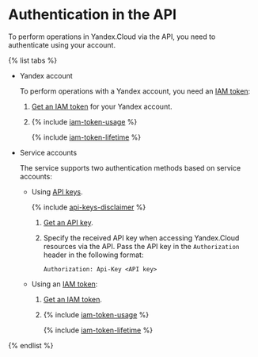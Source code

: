# Authentication in the API

To perform operations in Yandex.Cloud via the API, you need to authenticate using your account.

{% list tabs %}

- Yandex account

  To perform operations with a Yandex account, you need an [IAM token](../iam/concepts/authorization/iam-token.md):

  1. [Get an IAM token](../iam/operations/iam-token/create.md) for your Yandex account.

  2. {% include [iam-token-usage](iam-token-usage.md) %}

      {% include [iam-token-lifetime](iam-token-lifetime.md) %}

- Service accounts

  The service supports two authentication methods based on service accounts:

  * Using [API keys](../iam/concepts/authorization/api-key).

      {% include [api-keys-disclaimer](iam/api-keys-disclaimer.md) %}

      1. [Get an API key](../iam/operations/api-key/create.md).

      2. Specify the received API key when accessing Yandex.Cloud resources via the API. Pass the API key in the `Authorization` header in the following format:

          ```
          Authorization: Api-Key <API key>
          ```

  * Using an [IAM token](../iam/concepts/authorization/iam-token.md):

      1. [Get an IAM token](../iam/operations/iam-token/create-for-sa.md).

      2. {% include [iam-token-usage](iam-token-usage.md) %}

          {% include [iam-token-lifetime](iam-token-lifetime.md) %}

{% endlist %}

